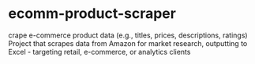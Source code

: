 # ecomm-product-scraper
crape e-commerce product data (e.g., titles, prices, descriptions, ratings) Project that scrapes data from Amazon for market research, outputting to Excel - targeting retail, e-commerce, or analytics clients

